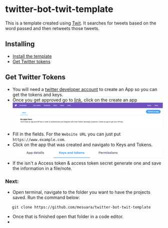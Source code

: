 # twitter-bot-twit-template
 This is a template created using [Twit](https://github.com/ttezel/twit). It searches for tweets based on the word passed and then retweets those tweets.

 ## Installing

 * [Install the template](https://github.com/git/git/blob/master/README#L19)
 * [Get Twitter tokens]()

## Get Twitter Tokens

* You will need a [twitter developer account](https://developer.twitter.com/en/apps) to create an App so you can get the tokens and keys. 
* Once you get approved go to [link](https://developer.twitter.com/en/apps), click on the create an app
![create an app](./images/createanapp.png)
* Fill in the fields. For the `Website URL` you can just put `https://www.example.com`.
* Click on the app that was created and navigato to Keys and Tokens.
![keys and tokens](./images/keysandtokens.png)
* If the isn't a Access token & access token secret generate one and save the information in a file/note.

### Next:

- Open terminal, navigate to the folder you want to have the projects saved. Run the command below:
 ```shell
    git clone https://github.com/mesuara/twitter-bot-twit-template
 ```
- Once that is finished open that folder in a code editor. 
-



